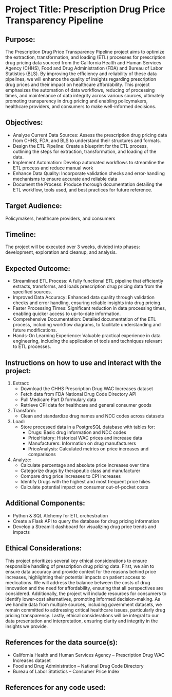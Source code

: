 # Project Title:  Prescription Drug Price Transparency Pipeline

## Purpose:
The Prescription Drug Price Transparency Pipeline project aims to optimize the extraction, transformation, and loading (ETL) processes for prescription drug pricing data sourced from the California Health and Human Services Agency (CHHS), Food and Drug Administration (FDA) and Bureau of Labor Statistics (BLS).  By improving the efficiency and reliability of these data pipelines, we will enhance the quality of insights regarding prescription drug prices and their impact on healthcare affordability.  This project emphasizes the automation of data workflows, reducing of processing times, and maintenance of data integrity across various sources, ultimately promoting transparency in drug pricing and enabling policymakers, healthcare providers, and consumers to make well-informed decisions.

## Objectives:
- Analyze Current Data Sources: Assess the prescription drug pricing data from CHHS, FDA, and BLS to understand their structures and formats.
- Design the ETL Pipeline: Create a blueprint for the ETL process, outlining the steps for extraction, transformation, and loading of the data.
- Implement Automation: Develop automated workflows to streamline the ETL process and reduce manual work
- Enhance Data Quality: Incorporate validation checks and error-handling mechanisms to ensure accurate and reliable data
- Document the Process: Produce thorough documentation detailing the ETL workflow, tools used, and best practices for future reference.

## Target Audience:
Policymakers, healthcare providers, and consumers

## Timeline:
The project will be executed over 3 weeks, divided into phases: development, exploration and cleanup, and analysis.

## Expected Outcome:
- Streamlined ETL Process:  A fully functional ETL pipeline that efficiently extracts, transforms, and loads prescription drug pricing data from the specified sources.
- Improved Data Accuracy: Enhanced data quality through validation checks and error handling, ensuring reliable insights into drug pricing.
- Faster Processing Times: Significant reduction in data processing times, enabling quicker access to up-to-date information.
- Comprehensive Documentation: Detailed documentation of the ETL process, including workflow diagrams, to facilitate understanding and future modifications.
- Hands-On Learning Experience: Valuable practical experience in data engineering, including the application of tools and techniques relevant to ETL processes.

## Instructions on how to use and interact with the project:
1.	Extract:
    - Download the CHHS Prescription Drug WAC Increases dataset
    - Fetch data from FDA National Drug Code Directory API
    - Pull Medicare Part D formulary data
    - Retrieve CPI data for healthcare and general consumer goods
2.	Transform:
    - Clean and standardize drug names and NDC codes across datasets
3.	Load:
    - Store processed data in a PostgreSQL database with tables for:
        - Drugs: Basic drug information and NDC codes
        - PriceHistory: Historical WAC prices and increase data
        - Manufacturers: Information on drug manufacturers
        - PriceAnalysis: Calculated metrics on price increases and comparisons
4.	Analyze:
    - Calculate percentage and absolute price increases over time
    - Categorize drugs by therapeutic class and manufacturer
    - Compare drug price increases to CPI increases
    - Identify Drugs with the highest and most frequent price hikes
    - Calculate potential impact on consumer out-of-pocket costs


## Additional Components:
- Python & SQL Alchemy for ETL orchestration
- Create a Flask API to query the database for drug pricing information
- Develop a Streamlit dashboard for visualizing drug price trends and impacts

## Ethical Considerations:
This project prioritizes several key ethical considerations to ensure responsible handling of prescription drug pricing data. First, we aim to ensure data accuracy and provide context for the reasons behind price increases, highlighting their potential impacts on patient access to medications. We will address the balance between the costs of drug innovation and the need for affordability, ensuring that all perspectives are considered. Additionally, the project will include resources for consumers to identify lower-cost alternatives, promoting informed decision-making. As we handle data from multiple sources, including government datasets, we remain committed to addressing critical healthcare issues, particularly drug pricing transparency. Lastly, ethical considerations will be integral to our data presentation and interpretation, ensuring clarity and integrity in the insights we provide.


## References for the data source(s):
- California Health and Human Services Agency – Prescription Drug WAC Increases dataset
- Food and Drug Administration – National Drug Code Directory 
- Bureau of Labor Statistics – Consumer Price Index

## References for any code used:

